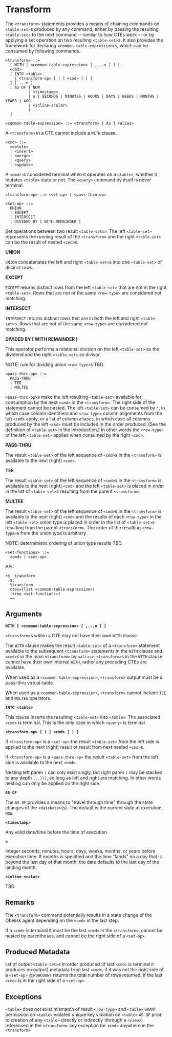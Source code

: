 # Transform

The `<transform>` statements provides a means of chaining commands on `<table-set>`s produced by any command, either by passing the resulting `<table-set>` to the next command -- similar to how CTEs work -- or by applying a set operation on two resulting `<table-set>`s. It also provides the framework for declaring `<common-table-expression>`s, which can be consumed by following commands.


```
<transform> ::=
  [ WITH [ <common-table-expression> [ ,...n ] ] ]
  <cmd>
  [ INTO <table>
    | <transform-op> [ ( ] <cmd> [ ) ]
  ] [ ...n ]
  [ AS OF { NOW
          | <timestamp>
          | n { SECONDS | MINUTES | HOURS | DAYS | WEEKS | MONTHS | YEARS } AGO
          | <inline-scalar>
          }
  ]
```

```
<common-table-expression> ::= <transform> [ AS ] <alias>
```

A `<transform>` in a CTE cannot include a `WITH` clause.

```
<cmd> ::=
  <delete>
  | <insert>
  | <merge>
  | <query>
  | <update>
```

A `<cmd>` is considered terminal when it operates on a `<table>`, whether it mutates `<table>` state or not. The `<query>` command by itself is never terminal. 

```
<transform-op> ::= <set-op> | <pass-thru-op>
```

```
<set-op> ::=
  UNION
  | EXCEPT
  | INTERSECT
  | DIVIDED BY [ WITH REMAINDER ]
```

Set operations between two result `<table-sets>`. The left `<table-set>` represents the running result of the `<transform>` and the right `<table-set>` can be the result of nested `<cmd>`s.

**UNION**

`UNION` concatenates the left and right `<table-set>`s into one `<table-set>` of distinct rows.

**EXCEPT**

`EXCEPT` returns distinct rows from the left `<table-set>` that are not in the right `<table-set>`. Rows that are not of the same `<row-type>` are considered not matching.

**INTERSECT**

`INTERSECT` returns distinct rows that are in both the left and right `<table-set>`s. Rows that are not of the same `<row-type>` are considered not matching.

**DIVIDED BY [ WITH REMAINDER ]**

This operator performs a relational division on the left `<table-set>` as the dividend and the right `<table-set>` as divisor.

NOTE: rule for dividing union `<row-type>`s TBD.


```
<pass-thru-op> ::=
  PASS-THRU
  | TEE
  | MULTEE
```

`<pass-thru-op>`s make the left resulting `<table-set>` available for consumption by the next `<cmd>` in the `<transform>`. The right side of the statement cannot be nested. The left `<table-set>` can be consumed by `*`, in which case column identifiers and `<row-type>` column alignments from the left `<cmd>` apply, or a list of column aliases, in which case all columns produced by the left `<cmd>` must be included in the order produced.  (See the definition of `<table-set>` in the Introduction.) In other words the `<row-type>` of the left `<table-set>` applies when consumed by the right `<cmd>`.

**PASS-THRU**

The result `<table-set>` of the left sequence of `<cmd>`s in the `<transform>` is available to the next (right) `<cmd>`.

**TEE**

The result `<table-set>` of the left sequence of `<cmd>`s in the `<transform>` is available to the next (right) `<cmd>` and the left `<table-set>` is placed in order in the list of `<table-set>`s resulting from the parent `<transform>`.

**MULTEE**

The result `<table-set>` of the left sequence of `<cmd>`s in the `<transform>` is available to the next (right) `<cmd>` and the results of each `<row-type>` in the left `<table-set>` union type is placed in order in the list of `<table-set>`s resulting from the parent `<transform>`. The order of the resulting `<row-type>`s from the union type is arbitrary.

NOTE: deterministic ordering of union type results TBD.

```
<set-functions> ::=
  <cmd> | <set-op>
```

API:
```
+$  transform
  $:
  %transform
  ctes=(list <common-table-expression>)
  (tree <set-functions>)
  ==
```

## Arguments

**`WITH [ <common-table-expression> [ ,...n ] ]`**

`<transform>`s within a CTE may not have their own `WITH` clause.

The `WITH` clause makes the result `<table-set>` of a `<transform>` statement available to the subsequent `<transform>` statements in the `WITH` clause and `<cmd>`s in the main `<transform>` by `<alias>`. `<transform>`s in the `WITH` clause cannot have their own internal `WITH`, rather any preceding CTEs are available.

When used as a `<common-table-expression>`, `<transform>` output must be a pass-thru virtual-table.

When used as a `<common-table-expression>`, `<transform>` cannot include `TEE` and `MULTEE` operators.

**`INTO <table>`**

This clause inserts the resulting `<table-set>` into `<table>`. The associated `<cmd>` is terminal. This is the only case in which `<query>` is terminal.

**`<transform-op> [ ( ] <cmd> [ ) ]`**

If `<transform-op>` is a `<set-op>` the result `<table-set>` from the left side is applied to the next (right) result or result from next nested `<cmd>`s.

If `<transform-op>` is a `<pass-thru-op>` the result `<table-set>` from the left side is available to the next `<cmd>`.

Nesting left paren `(` can only exist singly, but right paren `)` may be stacked to any depth `...)))`, so long as left and right are matching. In other words nesting can only be applied on the right side.

**`AS OF`**

The `AS OF` provides a means to "travel through time" through the state changes of the `<database>`(s). The default is the current state at execution, `NOW`. 

**`<timestamp>`** 

Any valid date/time before the time of execution. 

**`n`**

Integer seconds, minutes, hours, days, weeks, months, or years before execution time. If months is specified and the time "lands" on a day that is beyond the last day of that month, the date defaults to the last day of the landing month.

**`<inline-scalar>`**

TBD

## Remarks

The `<transform>` command potentially results in a state change of the Obelisk agent depending on the `<cmd>` in the last step.

If a `<cmd>` is terminal it must be the last `<cmd>` in the `<transform>`, cannot be nested by parentheses, and cannot be the right side of a `<set-op>`.

## Produced Metadata

list of output `<table-set>`s in order produced (if last `<cmd>` is terminal it produces no output)
metadata from last `<cmd>`, if it was not the right side of a `<set-op>`
`@@ROWCOUNT` returns the total number of rows returned, if the last `<cmd>` is in the right side of a `<set-op>`

## Exceptions
`<table>` does not exist
mismatch of result `<row-type>` and `<table>`
`GRANT` permission on `<table>` violated
unique key violation on `<table>`
`AS OF` prior to creation of any `<table>` directly or indirectly (through a `<view>`) referenced in the `<transform>`
any exception for `<cmd>` anywhere in the `<transform>`

